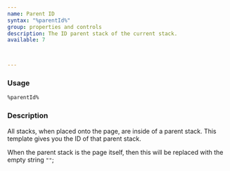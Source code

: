 ```yaml
---
name: Parent ID
syntax: "%parentId%"
group: properties and controls
description: The ID parent stack of the current stack.
available: 7



---
```




### Usage

```html
%parentId%
```


### Description

All stacks, when placed onto the page, are inside of a parent stack.  This template gives you the ID of that parent stack.

When the parent stack is the page itself, then this will be replaced with the empty string `""`;
